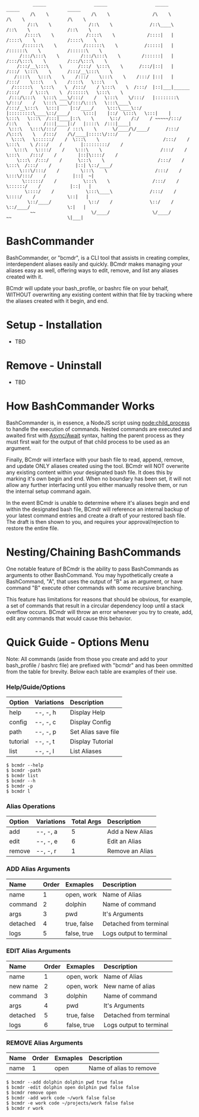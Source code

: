 ```
          _____                  _____                  _____                  _____                  _____          
         /\    \                /\    \                /\    \                /\    \                /\    \         
        /::\    \              /::\    \              /::\____\              /::\    \              /::\    \        
       /::::\    \            /::::\    \            /::::|   |             /::::\    \            /::::\    \       
      /::::::\    \          /::::::\    \          /:::::|   |            /::::::\    \          /::::::\    \      
     /:::/\:::\    \        /:::/\:::\    \        /::::::|   |           /:::/\:::\    \        /:::/\:::\    \     
    /:::/__\:::\    \      /:::/  \:::\    \      /:::/|::|   |          /:::/  \:::\    \      /:::/__\:::\    \    
   /::::\   \:::\    \    /:::/    \:::\    \    /:::/ |::|   |         /:::/    \:::\    \    /::::\   \:::\    \   
  /::::::\   \:::\    \  /:::/    / \:::\    \  /:::/  |::|___|______  /:::/    / \:::\    \  /::::::\   \:::\    \  
 /:::/\:::\   \:::\ ___\/:::/    /   \:::\    \/:::/   |::::::::\    \/:::/    /   \:::\ ___\/:::/\:::\   \:::\____\ 
/:::/__\:::\   \:::|    |::/____/     \:::\____\::/    |:::::::::\____\::/____/     \:::|    |::/  \:::\   \:::|    |
\:::\   \:::\  /:::|____|::\    \      \::/    /:/    / ~~~~~/:::/    /::\    \     /:::|____|:/   |::::\  /:::|____|
 \:::\   \:::\/:::/    / :::\    \      \/____/\/____/      /:::/    /\:::\    \   /:::/    /\/____|:::::\/:::/    / 
  \:::\   \::::::/    /  \:::\    \                        /:::/    /  \:::\    \ /:::/    /       |:::::::::/    /  
   \:::\   \::::/    /    \:::\    \                      /:::/    /    \:::\    /:::/    /        |::|\::::/    /   
    \:::\  /:::/    /      \:::\    \                    /:::/    /      \:::\  /:::/    /         |::| \::/____/    
     \:::\/:::/    /        \:::\    \                  /:::/    /        \:::\/:::/    /          |::|  ~|          
      \::::::/    /          \:::\    \                /:::/    /          \::::::/    /           |::|   |          
       \::::/    /            \:::\____\              /:::/    /            \::::/    /            \::|   |          
        \::/____/              \::/    /              \::/    /              \::/____/              \:|   |          
         ~~                     \/____/                \/____/                ~~                     \|___|          
```

# BashCommander

BashCommander, or "bcmdr", is a CLI tool that assists in creating complex, interdependent aliases easily and quickly. BCmdr makes
managing your aliases easy as well, offering ways to edit, remove, and list any aliases created with it.

BCmdr will update your bash_profile, or bashrc file on your behalf, WITHOUT overwriting any existing content within that file
by tracking where the aliases created with it begin, and end. 


# Setup - Installation
- TBD

# Remove - Uninstall
- TBD

# How BashCommander Works
BashCommander is, in essence, a NodeJS script using [node:child_process](https://nodejs.org/api/child_process.html#child-process) 
to handle the execution of commands. Nested commands are executed and awaited first with [Async/Await](https://nodejs.org/api/async_context.html#usage-with-asyncawait) 
syntax, halting the parent process as they must first wait for the output of that child process to be used as an argument. 

Finally, BCmdr will interface with your bash file to read, append, remove, and update ONLY aliases created using the tool. 
BCmdr will NOT overwrite any existing content within your designated bash file. It does this by marking it's own begin and end.
When no boundary has been set, it will not allow any further interfacing until you either manually resolve them, or run the internal 
setup command again.

In the event BCmdr is unable to determine where it's aliases begin and end within the designated bash file, 
BCmdr will reference an internal backup of your latest command entries and create a draft of your restored bash file.
The draft is then shown to you, and requires your approval/rejection to restore the entire file.


# Nesting/Chaining BashCommands
One notable feature of BCmdr is the ability to pass BashCommands as arguments to other BashCommand.
You may hypothetically create a BashCommand, "A", that uses the output of "B" as an argument, or have 
command "B" execute other commands with some recursive branching.

This feature has limitations for reasons that should be obvious, for example, a set of commands that
result in a circular dependency loop until a stack overflow occurs. BCmdr will throw an error whenever
you try to create, add, edit any commands that would cause this behavior.

# Quick Guide - Options Menu

Note: All commands (aside from those you create and add to your bash_profile / bashrc file) are prefixed
with "bcmdr" and has been ommitted from the table for brevity. Below each table are examples of their use.


### Help/Guide/Options
| Option   | Variations | Description         |
|:---------|:-----------|:--------------------|
| help     | --, -, h   | Display Help        |
| config   | --, -, c   | Display Config      |
| path     | --, -, p   | Set Alias save file |
| tutorial | --, -, t   | Display Tutorial    |
| list     | --, -, l   | List Aliases        |

```
$ bcmdr --help
$ bcmdr -path
$ bcmdr list
$ bcmdr --h
$ bcmdr -p
$ bcmdr l
```

### Alias Operations
| Option | Variations | Total Args | Description       |
|:-------|:-----------|:-----------|:------------------|
| add    | --, -, a   | 5          | Add a New Alias   |
| edit   | --, -, e   | 6          | Edit an Alias     |
| remove | --, -, r   | 1          | Remove an Alias   |

### ADD Alias Arguments
| Name     | Order  | Exmaples     | Description             |
|:---------|:-------|:-------------|:------------------------|
| name     | 1      | open, work   | Name of Alias           |
| command  | 2      | dolphin      | Name of command         |
| args     | 3      | pwd          | It's Arguments          |
| detached | 4      | true, false  | Detached from terminal  |
| logs     | 5      | false, true  | Logs output to terminal |


### EDIT Alias Arguments
| Name     | Order  | Exmaples     | Description             |
|:---------|:-------|:-------------|:------------------------|
| name     | 1      | open, work   | Name of Alias           |
| new name | 2      | open, work   | New name of alias       |
| command  | 3      | dolphin      | Name of command         |
| args     | 4      | pwd          | It's Arguments          |
| detached | 5      | true, false  | Detached from terminal  |
| logs     | 6      | false, true  | Logs output to terminal |


### REMOVE Alias Arguments
| Name     | Order  | Exmaples     | Description             |
|:---------|:-------|:-------------|:------------------------|
| name     | 1      | open         | Name of alias to remove |


```
$ bcmdr --add dolphin dolphin pwd true false 
$ bcmdr -edit dolphin open dolphin pwd false false
$ bcmdr remove open
$ bcmdr -add work code ~/work false false 
$ bcmdr -e work code ~/projects/work false false
$ bcmdr r work
```
